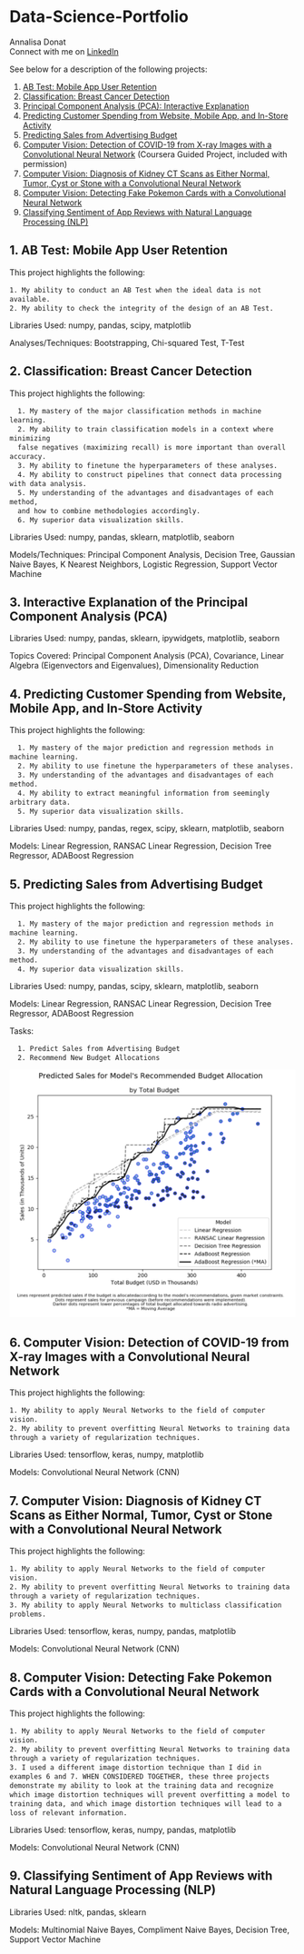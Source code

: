 # Data-Science-Portfolio

Annalisa Donat<br>
Connect with me on [LinkedIn](https://www.linkedin.com/in/annalisa-donat-20476a104/)

See below for a description of the following projects:

1. [AB Test: Mobile App User Retention](https://github.com/a-donat/Data-Science-Portfolio/tree/master/AB%20Test%20Mobile%20App%20User%20Retention)
2. [Classification: Breast Cancer Detection](https://github.com/a-donat/Data-Science-Portfolio/tree/master/Classification%20Breast%20Cancer%20Detection)
3. [Principal Component Analysis (PCA): Interactive Explanation](https://github.com/a-donat/Data-Science-Portfolio/tree/master/Interactive%20PCA%20Explanation)
4. [Predicting Customer Spending from Website, Mobile App, and In-Store Activity](https://github.com/a-donat/Data-Science-Portfolio/tree/master/Predicting%20Customer%20Spending%20from%20Website%2C%20Mobile%20App%2C%20and%20In-Store%20Activity)
5. [Predicting Sales from Advertising Budget](https://github.com/a-donat/Data-Science-Portfolio/tree/master/Predicting%20Sales%20from%20Advertising%20Budget)
6. [Computer Vision: Detection of COVID-19 from X-ray Images with a Convolutional Neural Network](https://github.com/a-donat/Data-Science-Portfolio/blob/master/Covid19_Detection_Using_X_ray_Images.ipynb) (Coursera Guided Project, included with permission)
7. [Computer Vision: Diagnosis of Kidney CT Scans as Either Normal, Tumor, Cyst or Stone with a Convolutional Neural Network](https://github.com/a-donat/Data-Science-Portfolio/blob/master/Kidney_CT_Scans_Multiclass_CNN.ipynb)
8. [Computer Vision: Detecting Fake Pokemon Cards with a Convolutional Neural Network](https://github.com/a-donat/Data-Science-Portfolio/blob/master/Detecting_Fake_Pokemon_Cards_CNN.ipynb)
9. [Classifying Sentiment of App Reviews with Natural Language Processing (NLP)](https://github.com/a-donat/Data-Science-Portfolio/blob/master/NLP_Predicting_Sentiment_of_App_Reviews_Portfolio.ipynb)


## 1. AB Test: Mobile App User Retention

This project highlights the following:

	1. My ability to conduct an AB Test when the ideal data is not available.
	2. My ability to check the integrity of the design of an AB Test.

Libraries Used: numpy, pandas, scipy, matplotlib

Analyses/Techniques: Bootstrapping, Chi-squared Test, T-Test

	
## 2. Classification: Breast Cancer Detection
This project highlights the following:

      1. My mastery of the major classification methods in machine learning.
      2. My ability to train classification models in a context where minimizing
      false negatives (maximizing recall) is more important than overall accuracy.
      3. My ability to finetune the hyperparameters of these analyses. 
      4. My ability to construct pipelines that connect data processing with data analysis.
      5. My understanding of the advantages and disadvantages of each method, 
      and how to combine methodologies accordingly.
      6. My superior data visualization skills.

Libraries Used: numpy, pandas, sklearn, matplotlib, seaborn

Models/Techniques: Principal Component Analysis, Decision Tree, Gaussian Naive Bayes,
K Nearest Neighbors, Logistic Regression, Support Vector Machine


## 3. Interactive Explanation of the Principal Component Analysis (PCA)

Libraries Used: numpy, pandas, sklearn, ipywidgets, matplotlib, seaborn

Topics Covered: Principal Component Analysis (PCA), Covariance, 
Linear Algebra (Eigenvectors and Eigenvalues), Dimensionality Reduction


## 4. Predicting Customer Spending from Website, Mobile App, and In-Store Activity

This project highlights the following:

      1. My mastery of the major prediction and regression methods in machine learning.
      2. My ability to use finetune the hyperparameters of these analyses. 
      3. My understanding of the advantages and disadvantages of each method.
      4. My ability to extract meaningful information from seemingly arbitrary data.
      5. My superior data visualization skills.
      
Libraries Used: numpy, pandas, regex, scipy, sklearn, matplotlib, seaborn

Models: Linear Regression, RANSAC Linear Regression, Decision Tree Regressor, 
ADABoost Regression

 
## 5. Predicting Sales from Advertising Budget

This project highlights the following:

      1. My mastery of the major prediction and regression methods in machine learning.
      2. My ability to use finetune the hyperparameters of these analyses. 
      3. My understanding of the advantages and disadvantages of each method.
      4. My superior data visualization skills.
      
Libraries Used: numpy, pandas, scipy, sklearn, matplotlib, seaborn

Models: Linear Regression, RANSAC Linear Regression, Decision Tree Regressor, 
ADABoost Regression

Tasks:

      1. Predict Sales from Advertising Budget
      2. Recommend New Budget Allocations

![Chart_Photo](https://github.com/a-donat/Data-Science-Portfolio/blob/master/Predicting%20Sales%20from%20Advertising%20Budget/model_comparison.jpeg)

## 6. Computer Vision: Detection of COVID-19 from X-ray Images with a Convolutional Neural Network

This project highlights the following:

	1. My ability to apply Neural Networks to the field of computer vision.
	2. My ability to prevent overfitting Neural Networks to training data through a variety of regularization techniques.
	
Libraries Used: tensorflow, keras, numpy, matplotlib

Models: Convolutional Neural Network (CNN)

## 7. Computer Vision: Diagnosis of Kidney CT Scans as Either Normal, Tumor, Cyst or Stone with a Convolutional Neural Network

This project highlights the following:

	1. My ability to apply Neural Networks to the field of computer vision.
	2. My ability to prevent overfitting Neural Networks to training data through a variety of regularization techniques.
	3. My ability to apply Neural Networks to multiclass classification problems.
	
Libraries Used: tensorflow, keras, numpy, pandas, matplotlib

Models: Convolutional Neural Network (CNN)

## 8. Computer Vision: Detecting Fake Pokemon Cards with a Convolutional Neural Network

This project highlights the following:

	1. My ability to apply Neural Networks to the field of computer vision.
	2. My ability to prevent overfitting Neural Networks to training data through a variety of regularization techniques.
	3. I used a different image distortion technique than I did in examples 6 and 7. WHEN CONSIDERED TOGETHER, these three projects demonstrate my ability to look at the training data and recognize which image distortion techniques will prevent overfitting a model to training data, and which image distortion techniques will lead to a loss of relevant information.
	
Libraries Used: tensorflow, keras, numpy, pandas, matplotlib

Models: Convolutional Neural Network (CNN)

## 9. Classifying Sentiment of App Reviews with Natural Language Processing (NLP)

Libraries Used: nltk, pandas, sklearn

Models: Multinomial Naive Bayes, Compliment Naive Bayes, Decision Tree, Support Vector Machine
